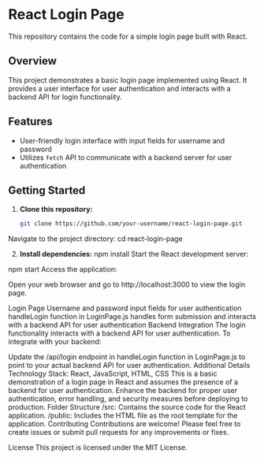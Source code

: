 # React Login Page

This repository contains the code for a simple login page built with React.

## Overview

This project demonstrates a basic login page implemented using React. It provides a user interface for user authentication and interacts with a backend API for login functionality.

## Features

- User-friendly login interface with input fields for username and password
- Utilizes `fetch` API to communicate with a backend server for user authentication

## Getting Started

1. **Clone this repository:**

   ```bash
   git clone https://github.com/your-username/react-login-page.git
Navigate to the project directory:
    cd react-login-page


2. **Install dependencies:**
    npm install
    Start the React development server:


npm start
Access the application:

Open your web browser and go to http://localhost:3000 to view the login page.

Login Page
Username and password input fields for user authentication
handleLogin function in LoginPage.js handles form submission and interacts with a backend API for user authentication
Backend Integration
The login functionality interacts with a backend API for user authentication. To integrate with your backend:

Update the /api/login endpoint in handleLogin function in LoginPage.js to point to your actual backend API for user authentication.
Additional Details
Technology Stack: React, JavaScript, HTML, CSS
This is a basic demonstration of a login page in React and assumes the presence of a backend for user authentication.
Enhance the backend for proper user authentication, error handling, and security measures before deploying to production.
Folder Structure
/src: Contains the source code for the React application.
/public: Includes the HTML file as the root template for the application.
Contributing
Contributions are welcome! Please feel free to create issues or submit pull requests for any improvements or fixes.

License
This project is licensed under the MIT License.